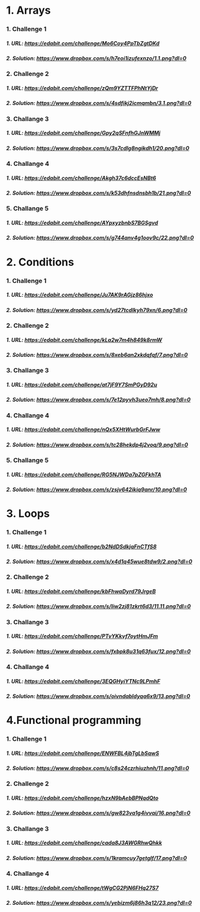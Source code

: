 
#    1. Arrays
###       1. Challenge 1
#####            1. URL: https://edabit.com/challenge/Mo6Coy4PpTbZgtDKd
#####            2. Solution: https://www.dropbox.com/s/h7eoi1izufexnzo/1.1.png?dl=0
###        2. Challenge 2
#####           1. URL: https://edabit.com/challenge/zQm9YZTTFPhNtYjDr
#####            2. Solution: https://www.dropbox.com/s/4sdfikj2icmqmbn/3.1.png?dl=0
###        3. Challange 3
#####            1. URL: https://edabit.com/challenge/Gpy2qSFnfhGJnWMMj
#####            2. Solution: https://www.dropbox.com/s/3s7cdlg8ngikdh1/20.png?dl=0
###        4. Challange 4
#####            1. URL: https://edabit.com/challenge/Akgh37c6dccEsNBt6
#####            2. Solution: https://www.dropbox.com/s/k53dhfnsdnsbh1b/21.png?dl=0
###        5. Challange 5
#####            1. URL: https://edabit.com/challenge/AYpxyzbnbS7BGSgvd
#####            2. Solution: https://www.dropbox.com/s/g744anv4g1oov9c/22.png?dl=0
#    2. Conditions
###         1. Challenge 1
#####            1. URL: https://edabit.com/challenge/Ju7AK9rAGjz86hjxo
#####            2. Solution: https://www.dropbox.com/s/yd27tcdlkyh79xn/6.png?dl=0
###        2. Challenge 2
#####            1. URL: https://edabit.com/challenge/kLa2w7m4h849k8rmW
#####            2. Solution: https://www.dropbox.com/s/8xeb6an2xkdqfqf/7.png?dl=0
###        3. Challange 3
#####            1. URL: https://edabit.com/challenge/at7jF9Y7SmPGyD92u
#####            2. Solution: https://www.dropbox.com/s/7e12pyvh3ueo7mh/8.png?dl=0
###        4. Challange 4
#####            1. URL: https://edabit.com/challenge/nQx5XHtWurbGrFJww
#####            2. Solution: https://www.dropbox.com/s/tc28hekdp4j2voq/9.png?dl=0
###        5. Challange 5
#####            1. URL: https://edabit.com/challenge/RG5NJWDa7pZGFkhTA
#####            2. Solution: https://www.dropbox.com/s/zsjv642ikiq9anr/10.png?dl=0
#    3. Loops
###        1. Challenge 1
#####            1. URL: https://edabit.com/challenge/b2NdDSdkjqFnCTfS8
#####            2. Solution: https://www.dropbox.com/s/x4d1q45wue8tdw9/2.png?dl=0
###        2. Challenge 2
#####            1. URL: https://edabit.com/challenge/kbFhwaDyrd79JrgeB
#####            2. Solution: https://www.dropbox.com/s/liw2zj81zkrt6d3/11.11.png?dl=0
###        3. Challange 3
#####            1. URL: https://edabit.com/challenge/PTvYKkvf7oytHmJFm
#####            2. Solution: https://www.dropbox.com/s/fxbpk8u31q63fux/12.png?dl=0
###        4. Challange 4
#####            1. URL: https://edabit.com/challenge/3EQGHyiYTNc9LPmhF
#####            2. Solution: https://www.dropbox.com/s/oivndabldyqa6x9/13.png?dl=0
#    4.Functional programming
###        1. Challenge 1
#####            1. URL: https://edabit.com/challenge/ENWFBL4jbTgLbSqwS
#####            2. Solution: https://www.dropbox.com/s/c8s24czrhiuzhnh/11.png?dl=0
###        2. Challenge 2
#####            1. URL: https://edabit.com/challenge/hzxN9bAebBPNqdQto
#####            2. Solution: https://www.dropbox.com/s/gw823va1g4ivvai/16.png?dl=0
###        3. Challange 3
#####            1. URL: https://edabit.com/challenge/cada8J3AWGRhwQhkk
#####            2. Solution: https://www.dropbox.com/s/1kramcuy7getglf/17.png?dl=0
###        4. Challange 4
#####            1. URL: https://edabit.com/challenge/tWgCG2PjN6FHq27S7
#####            2. Solution: https://www.dropbox.com/s/yebizm6j86h3q12/23.png?dl=0